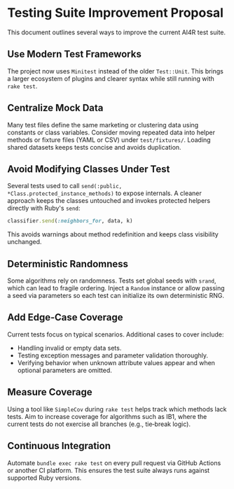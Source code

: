 # Testing Suite Improvement Proposal

This document outlines several ways to improve the current AI4R test suite.

## Use Modern Test Frameworks

The project now uses `Minitest` instead of the older `Test::Unit`. This brings a larger ecosystem of plugins and clearer syntax while still running with `rake test`.

## Centralize Mock Data

Many test files define the same marketing or clustering data using constants or class variables. Consider moving repeated data into helper methods or fixture files (YAML or CSV) under `test/fixtures/`. Loading shared datasets keeps tests concise and avoids duplication.

## Avoid Modifying Classes Under Test

Several tests used to call `send(:public, *Class.protected_instance_methods)` to
expose internals. A cleaner approach keeps the classes untouched and invokes
protected helpers directly with Ruby's `send`:

```ruby
classifier.send(:neighbors_for, data, k)
```

This avoids warnings about method redefinition and keeps class visibility
unchanged.

## Deterministic Randomness

Some algorithms rely on randomness. Tests set global seeds with `srand`, which can lead to fragile ordering. Inject a `Random` instance or allow passing a seed via parameters so each test can initialize its own deterministic RNG.

## Add Edge‑Case Coverage

Current tests focus on typical scenarios. Additional cases to cover include:

- Handling invalid or empty data sets.
- Testing exception messages and parameter validation thoroughly.
- Verifying behavior when unknown attribute values appear and when optional parameters are omitted.

## Measure Coverage

Using a tool like `SimpleCov` during `rake test` helps track which methods lack tests. Aim to increase coverage for algorithms such as IB1, where the current tests do not exercise all branches (e.g., tie‑break logic).

## Continuous Integration

Automate `bundle exec rake test` on every pull request via GitHub Actions or another CI platform. This ensures the test suite always runs against supported Ruby versions.

